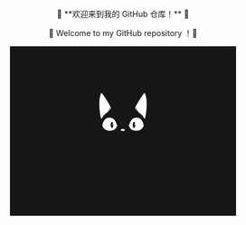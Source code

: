 <div align="center" style="background-image: url('https://pic.longtao.fun/pics/24/8712160154167691113610916885165716016931_gopic_.gif'); background-size: cover; background-position: center; padding: 20px;">
🤖 **欢迎来到我的 GitHub 仓库！** 🚀

🌟 Welcome to my GitHub repository ！🌟

  <p align="center">
        <a href="https://longtao.fun">
            <img src="cat.gif" width="400"/>
        </a>
    </p>
